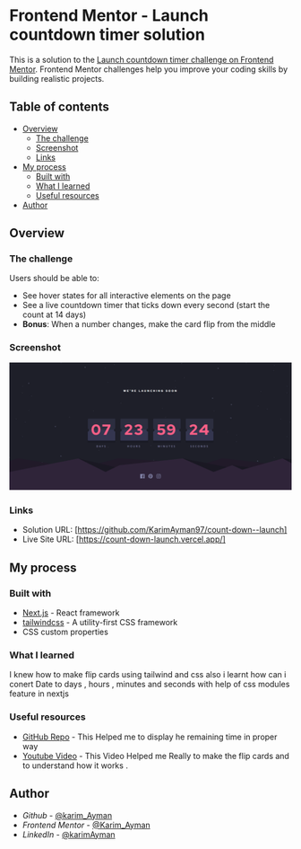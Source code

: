 # Frontend Mentor - Launch countdown timer solution

This is a solution to the [Launch countdown timer challenge on Frontend Mentor](https://www.frontendmentor.io/challenges/launch-countdown-timer-N0XkGfyz-). Frontend Mentor challenges help you improve your coding skills by building realistic projects.

## Table of contents

- [Overview](#overview)
  - [The challenge](#the-challenge)
  - [Screenshot](#screenshot)
  - [Links](#links)
- [My process](#my-process)
  - [Built with](#built-with)
  - [What I learned](#what-i-learned)
  - [Useful resources](#useful-resources)
- [Author](#author)

## Overview

### The challenge

Users should be able to:

- See hover states for all interactive elements on the page
- See a live countdown timer that ticks down every second (start the count at 14 days)
- **Bonus**: When a number changes, make the card flip from the middle

### Screenshot

![](./public/images/screenshot.png)

### Links

- Solution URL: [https://github.com/KarimAyman97/count-down--launch]
- Live Site URL: [https://count-down-launch.vercel.app/]

## My process

### Built with

- [Next.js](https://nextjs.org/) - React framework
- [tailwindcss](https://tailwindcss.com/) - A utility-first CSS framework
- CSS custom properties

### What I learned

I knew how to make flip cards using tailwind and css also i learnt how can i conert Date to days , hours , minutes and seconds with help of css modules feature in nextjs

### Useful resources

- [GitHub Repo](https://github.com/fvaldes0109/FM-launch-countdown-timer) - This Helped me to display he remaining time in proper way
- [Youtube Video](https://www.youtube.com/watch?v=p_6IuhmBsfc&t=2s) - This Video Helped me Really to make the flip cards and to understand how it works .

## Author

- _Github_ - [@karim_Ayman](https://github.com/KarimAyman97)
- _Frontend Mentor_ - [@Karim_Ayman](https://www.frontendmentor.io/profile/KarimAyman97)
- _LinkedIn_ - [@karimAyman](https://www.linkedin.com/in/karimayman97/)
